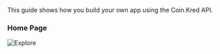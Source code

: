 This guide shows how you build your own app using the Coin.Kred API.

### Home Page
<img src="https://files.readme.io/68ba12d-CK_Explore.PNG" title="Explore">
